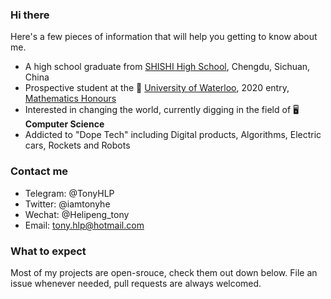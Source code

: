 ### Hi there
Here's a few pieces of information that will help you getting to know about me.
+ A high school graduate from [SHISHI High School](http://cdshishi.net), Chengdu, Sichuan, China
+ Prospective student at the 🏫 [University of Waterloo](https://uwaterloo.ca), 2020 entry, [Mathematics Honours](https://uwaterloo.ca/future-students/programs/mathematics)
+ Interested in changing the world, currently digging in the field of 🖥 **Computer Science**
+ Addicted to "Dope Tech" including Digital products, Algorithms, Electric cars, Rockets and Robots

### Contact me
+ Telegram: @TonyHLP
+ Twitter: @iamtonyhe
+ Wechat: @Helipeng_tony
+ Email: tony.hlp@hotmail.com

### What to expect
Most of my projects are open-srouce, check them out down below. File an issue whenever needed, pull requests are always welcomed.
